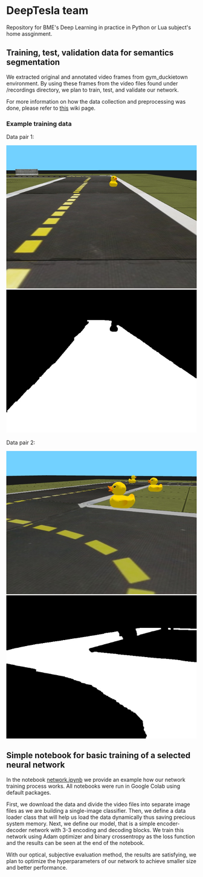 # DeepTesla team 
Repository for BME's Deep Learning in practice in Python or Lua subject's home assginment.

## Training, test, validation data for semantics segmentation
We extracted original and annotated video frames from gym_duckietown environment. By using these frames from the video files found under /recordings directory, we plan to train, test, and validate our network.

For more information on how the data collection and preprocessing was done, please refer to [this](https://github.com/DeepTesla/deep_learning_hf/wiki/Data-used-for-training,-testing-and-validating-the-network) wiki page.

### Example training data
Data pair 1:

![orig_1](https://raw.githubusercontent.com/DeepTesla/deep_learning_hf/data/examples/orig_1.jpg)
![annot_1](https://raw.githubusercontent.com/DeepTesla/deep_learning_hf/data/examples/annot_1.jpg)

Data pair 2:

![orig_2](https://raw.githubusercontent.com/DeepTesla/deep_learning_hf/data/examples/orig_2.jpg)
![annot_2](https://raw.githubusercontent.com/DeepTesla/deep_learning_hf/data/examples/annot_2.jpg)

## Simple notebook for basic training of a selected neural network
In the notebook [network.ipynb](https://github.com/DeepTesla/deep_learning_hf/blob/master/network.ipynb) we provide an example how our network training process works. All notebooks were run in Google Colab using default packages.

First, we download the data and divide the video files into separate image files as we are building a single-image classifier. Then, we define a data loader class that will help us load the data dynamically thus saving precious system memory. Next, we define our model, that is a simple encoder-decoder network with 3-3 encoding and decoding blocks. We train this network using Adam optimizer and binary crossentropy as the loss function and the results can be seen at the end of the notebook.

With our optical, subjective evaluation method, the results are satisfying, we plan to optimize the hyperparameters of our network to achieve smaller size and better performance.
